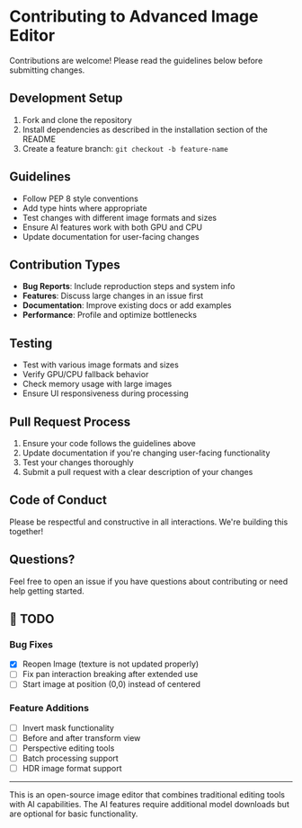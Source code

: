 # Contributing to Advanced Image Editor

Contributions are welcome! Please read the guidelines below before submitting changes.

## Development Setup

1. Fork and clone the repository
2. Install dependencies as described in the installation section of the README
3. Create a feature branch: `git checkout -b feature-name`

## Guidelines

- Follow PEP 8 style conventions
- Add type hints where appropriate
- Test changes with different image formats and sizes
- Ensure AI features work with both GPU and CPU
- Update documentation for user-facing changes

## Contribution Types

- **Bug Reports**: Include reproduction steps and system info
- **Features**: Discuss large changes in an issue first
- **Documentation**: Improve existing docs or add examples
- **Performance**: Profile and optimize bottlenecks

## Testing

- Test with various image formats and sizes
- Verify GPU/CPU fallback behavior
- Check memory usage with large images
- Ensure UI responsiveness during processing

## Pull Request Process

1. Ensure your code follows the guidelines above
2. Update documentation if you're changing user-facing functionality
3. Test your changes thoroughly
4. Submit a pull request with a clear description of your changes

## Code of Conduct

Please be respectful and constructive in all interactions. We're building this together!

## Questions?

Feel free to open an issue if you have questions about contributing or need help getting started.

## 📝 TODO

### Bug Fixes
- [x] Reopen Image (texture is not updated properly)
- [ ] Fix pan interaction breaking after extended use
- [ ] Start image at position (0,0) instead of centered

### Feature Additions
- [ ] Invert mask functionality
- [ ] Before and after transform view
- [ ] Perspective editing tools
- [ ] Batch processing support
- [ ] HDR image format support

---

This is an open-source image editor that combines traditional editing tools with AI capabilities. The AI features require additional model downloads but are optional for basic functionality.

